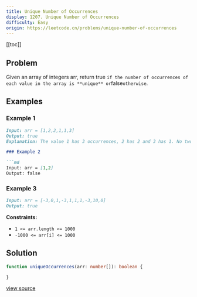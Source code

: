 ```yaml
---
title: Unique Number of Occurrences
display: 1207. Unique Number of Occurrences
difficulty: Easy
origin: https://leetcode.cn/problems/unique-number-of-occurrences
---
```


[[toc]]

## Problem

Given an array of integers arr, return true `if the number of occurrences of each value in the array is **unique** or`false`otherwise`.

## Examples

### Example 1

```md
Input: arr = [1,2,2,1,1,3]
Output: true
Explanation: The value 1 has 3 occurrences, 2 has 2 and 3 has 1. No two values have the same number of occurrences.```

### Example 2

```md
Input: arr = [1,2]
Output: false
```

### Example 3

```md
Input: arr = [-3,0,1,-3,1,1,1,-3,10,0]
Output: true
```

**Constraints:**

- <code>1 &lt;= arr.length &lt;= 1000</code>
- <code>-1000 &lt;= arr[i] &lt;= 1000</code>

## Solution

```ts
function uniqueOccurrences(arr: number[]): boolean {

}
```

[view source](https://leetcode.cn/problems/unique-number-of-occurrences)
